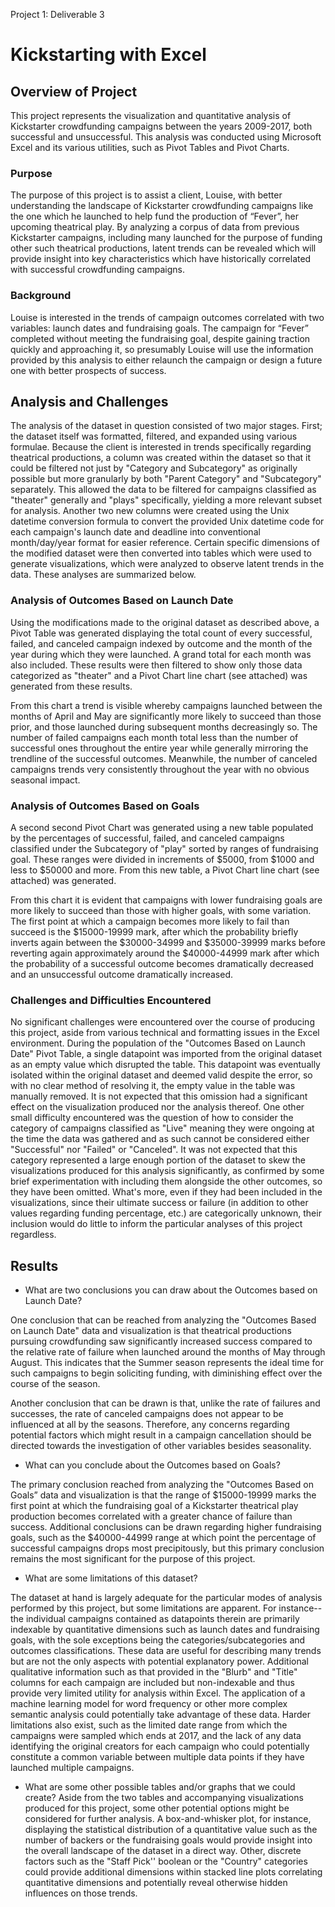 Project 1: Deliverable 3

# Kickstarting with Excel
 
## Overview of Project
 
This project represents the visualization and quantitative analysis of Kickstarter crowdfunding campaigns between the years 2009-2017, both successful and unsuccessful.  This analysis was conducted using Microsoft Excel and its various utilities, such as Pivot Tables and Pivot Charts.    
 
### Purpose
 
The purpose of this project is to assist a client, Louise, with better understanding the landscape of Kickstarter crowdfunding campaigns like the one which he launched to help fund the production of “Fever”, her upcoming theatrical play.  By analyzing a corpus of data from previous Kickstarter campaigns, including many launched for the purpose of funding other such theatrical productions, latent trends can be revealed which will provide insight into key characteristics which have historically correlated with successful crowdfunding campaigns.
 
### Background
 
Louise is interested in the trends of campaign outcomes correlated with two variables: launch dates and fundraising goals.  The campaign for “Fever” completed without meeting the fundraising goal, despite gaining traction quickly and approaching it, so presumably Louise will use the information provided by this analysis to either relaunch the campaign or design a future one with better prospects of success.
 
## Analysis and Challenges
 
The analysis of the dataset in question consisted of two major stages.  First; the dataset itself was formatted, filtered, and expanded using various formulae.  Because the client is interested in trends specifically regarding theatrical productions, a column was created within the dataset so that it could be filtered not just by "Category and Subcategory" as originally possible but more granularly by both "Parent Category" and "Subcategory" separately.  This allowed the data to be filtered for campaigns classified as "theater" generally and "plays" specifically, yielding a more relevant subset for analysis.  Another two new columns were created using the Unix datetime conversion formula to convert the provided Unix datetime code for each campaign's launch date and deadline into conventional month/day/year format for easier reference.  Certain specific dimensions of the modified dataset were then converted into tables which were used to generate visualizations, which were analyzed to observe latent trends in the data.  These analyses are summarized below.
 
### Analysis of Outcomes Based on Launch Date
 
Using the modifications made to the original dataset as described above, a Pivot Table was generated displaying the total count of every successful, failed, and canceled campaign indexed by outcome and the month of the year during which they were launched.  A grand total for each month was also included.  These results were then filtered to show only those data categorized as "theater" and a Pivot Chart line chart (see attached) was generated from these results.
 
From this chart a trend is visible whereby campaigns launched between the months of April and May are significantly more likely to succeed than those prior, and those launched during subsequent months decreasingly so.  The number of failed campaigns each month total less than the number of successful ones throughout the entire year while generally mirroring the trendline of the successful outcomes.  Meanwhile, the number of canceled campaigns trends very consistently throughout the year with no obvious seasonal impact.  
 
### Analysis of Outcomes Based on Goals
 
A second second Pivot Chart was generated using a new table populated by the percentages of successful, failed, and canceled campaigns classified under the Subcategory of "play" sorted by ranges of fundraising goal.  These ranges were divided in increments of $5000, from $1000 and less to $50000 and more.  From this new table, a Pivot Chart line chart (see attached) was generated.  
 
From this chart it is evident that campaigns with lower fundraising goals are more likely to succeed than those with higher goals, with some variation.  The first point at which a campaign becomes more likely to fail than succeed is the $15000-19999 mark, after which the probability briefly inverts again between the $30000-34999 and $35000-39999 marks before reverting again approximately around the $40000-44999 mark after which the probability of a successful outcome becomes dramatically decreased and an unsuccessful outcome dramatically increased.    
 
### Challenges and Difficulties Encountered
 
No significant challenges were encountered over the course of producing this project, aside from various technical and formatting issues in the Excel environment.  During the population of the "Outcomes Based on Launch Date" Pivot Table, a single datapoint was imported from the original dataset as an empty value which disrupted the table.  This datapoint was eventually isolated within the original dataset and deemed valid despite the error, so with no clear method of resolving it, the empty value in the table was manually removed.  It is not expected that this omission had a significant effect on the visualization produced nor the analysis thereof.  One other small difficulty encountered was the question of how to consider the category of campaigns classified as "Live" meaning they were ongoing at the time the data was gathered and as such cannot be considered either "Successful" nor "Failed" or "Canceled".  It was not expected that this category represented a large enough portion of the dataset to skew the visualizations produced for this analysis significantly, as confirmed by some brief experimentation with including them alongside the other outcomes, so they have been omitted.  What's more, even if they had been included in the visualizations, since their ultimate success or failure (in addition to other values regarding funding percentage, etc.) are categorically unknown, their inclusion would do little to inform the particular analyses of this project regardless.    
 
## Results
 
- What are two conclusions you can draw about the Outcomes based on Launch Date?
 
One conclusion that can be reached from analyzing the "Outcomes Based on Launch Date" data and visualization is that theatrical productions pursuing crowdfunding saw significantly increased success compared to the relative rate of failure when launched around the months of May through August.  This indicates that the Summer season represents the ideal time for such campaigns to begin soliciting funding, with diminishing effect over the course of the season.
 
Another conclusion that can be drawn is that, unlike the rate of failures and successes, the rate of canceled campaigns does not appear to be influenced at all by the seasons.  Therefore, any concerns regarding potential factors which might result in a campaign cancellation should be directed towards the investigation of other variables besides seasonality.    
 
- What can you conclude about the Outcomes based on Goals?
 
The primary conclusion reached from analyzing the "Outcomes Based on Goals” data and visualization is that the range of $15000-19999 marks the first point at which the fundraising goal of a Kickstarter theatrical play production becomes correlated with a greater chance of failure than success.  Additional conclusions can be drawn regarding higher fundraising goals, such as the $40000-44999 range at which point the percentage of successful campaigns drops most precipitously, but this primary conclusion remains the most significant for the purpose of this project.  
 
- What are some limitations of this dataset?
 
The dataset at hand is largely adequate for the particular modes of analysis performed by this project, but some limitations are apparent.  For instance-- the individual campaigns contained as datapoints therein are primarily indexable by quantitative dimensions such as launch dates and fundraising goals, with the sole exceptions being the categories/subcategories and outcomes classifications.  These data are useful for describing many trends but are not the only aspects with potential explanatory power.  Additional qualitative information such as that provided in the "Blurb" and "Title" columns for each campaign are included but non-indexable and thus provide very limited utility for analysis within Excel.  The application of a machine learning model for word frequency or other more complex semantic analysis could potentially take advantage of these data.  Harder limitations also exist, such as the limited date range from which the campaigns were sampled which ends at 2017, and the lack of any data identifying the original creators for each campaign who could potentially constitute a common variable between multiple data points if they have launched multiple campaigns.    
 
- What are some other possible tables and/or graphs that we could create?
Aside from the two tables and accompanying visualizations produced for this project, some other potential options might be considered for further analysis.  A box-and-whisker plot, for instance, displaying the statistical distribution of a quantitative value such as the number of backers or the fundraising goals would provide insight into the overall landscape of the dataset in a direct way.  Other, discrete factors such as the "Staff Pick'' boolean or the "Country" categories could provide additional dimensions within stacked line plots correlating quantitative dimensions and potentially reveal otherwise hidden influences on those trends.  

